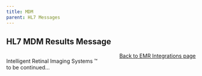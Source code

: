```yaml
---
title: MDM
parent: HL7 Messages
---
```


## HL7 MDM Results Message

<div style="position:absolute;">

Intelligent Retinal Imaging Systems &#8482;

</div>

<div align="right" >

[Back to EMR Integrations page](/docs/integration/EMRIntegrations.html)

</div>

to be continued...
